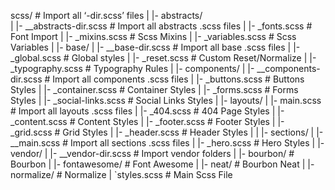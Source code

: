 scss/                               # Import all ‘-dir.scss’ files
|
|- abstracts/                   
|	|- __abstracts-dir.scss     # Import all abstracts .scss files
|	|- _fonts.scss              # Font Import
|	|- _mixins.scss             # Scss Mixins
|	|- _variables.scss          # Scss Variables
|
|- base/
|	|- __base-dir.scss          # Import all base .scss files
|	|- _global.scss             # Global styles
|	|- _reset.scss              # Custom Reset/Normalize
|	|- _typography.scss         # Typography Rules
|
|- components/
|	|- __components-dir.scss    # Import all components .scss files
|	|- _buttons.scss            # Buttons Styles
|	|- _container.scss          # Container Styles
|	|- _forms.scss              # Forms Styles
|	|- _social-links.scss       # Social Links Styles
|
|- layouts/
|	|- main.scss                # Import all layouts .scss files
|	|- _404.scss                # 404 Page Styles
|	|- _content.scss            # Content Styles
|	|- _footer.scss             # Footer Styles
|	|- _grid.scss               # Grid Styles
|	|- _header.scss             # Header Styles
|
|   |- sections/
|	   |- __main.scss             # Import all sections .scss files
|	   |- _hero.scss              # Hero Styles
|
|- vendor/
|	|- __vendor-dir.scss        # Import vendor folders
|	|- bourbon/                 # Bourbon
|	|- fontawesome/             # Font Awesome
|	|- neat/                    # Bourbon Neat
|	|- normalize/               # Normalize
|
`styles.scss                        # Main Scss File